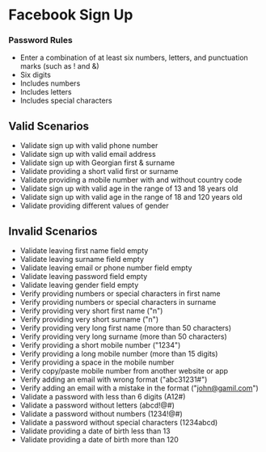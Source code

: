 # Facebook Sign Up

### Password Rules
- Enter a combination of at least six numbers, letters, and punctuation marks (such as ! and &)
- Six digits
- Includes numbers
- Includes letters
- Includes special characters

## Valid Scenarios
- Validate sign up with valid phone number
- Validate sign up with valid email address
- Validate sign up with Georgian first & surname
- Validate providing a short valid first or surname
- Validate providing a mobile number with and without country code
- Validate sign up with valid age in the range of 13 and 18 years old
- Validate sign up with valid age in the range of 18 and 120 years old
- Validate providing different values of gender

## Invalid Scenarios
- Validate leaving first name field empty
- Validate leaving surname field empty
- Validate leaving email or phone number field empty
- Validate leaving password field empty
- Validate leaving gender field empty
- Verify providing numbers or special characters in first name
- Verify providing numbers or special characters in surname
- Verify providing very short first name ("n")
- Verify providing very short surname ("n")
- Verify providing very long first name (more than 50 characters)
- Verify providing very long surname (more than 50 characters)
- Verify providing a short mobile number ("1234")
- Verify providing a long mobile number (more than 15 digits)
- Verify providing a space in the mobile number
- Verify copy/paste mobile number from another website or app
- Verify adding an email with wrong format ("abc31231#")
- Verify adding an email with a mistake in the format ("john@gamil.com")
- Validate a password with less than 6 digits (A12#)
- Validate a password without letters (abcd!@#)
- Validate a password without numbers (1234!@#)
- Validate a password without special characters (1234abcd)
- Validate providing a date of birth less than 13
- Validate providing a date of birth more than 120
